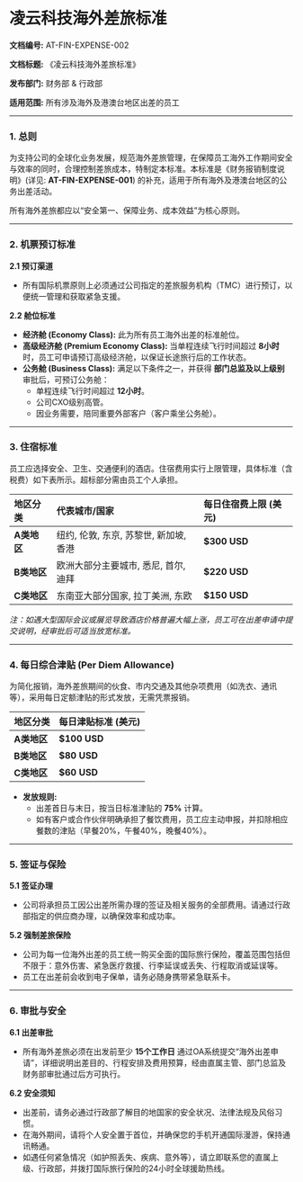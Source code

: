 # 凌云科技海外差旅标准

**文档编号:** AT-FIN-EXPENSE-002

**文档标题:** 《凌云科技海外差旅标准》

**发布部门:** 财务部 & 行政部

**适用范围:** 所有涉及海外及港澳台地区出差的员工

---

### **1. 总则**

为支持公司的全球化业务发展，规范海外差旅管理，在保障员工海外工作期间安全与效率的同时，合理控制差旅成本，特制定本标准。本标准是《财务报销制度说明》(详见: **AT-FIN-EXPENSE-001**) 的补充，适用于所有海外及港澳台地区的公务出差活动。

所有海外差旅都应以“安全第一、保障业务、成本效益”为核心原则。

---

### **2. 机票预订标准**

**2.1 预订渠道**
   - 所有国际机票原则上必须通过公司指定的差旅服务机构（TMC）进行预订，以便统一管理和获取紧急支援。

**2.2 舱位标准**
   - **经济舱 (Economy Class):** 此为所有员工海外出差的标准舱位。
   - **高级经济舱 (Premium Economy Class):** 当单程连续飞行时间超过 **8小时** 时，员工可申请预订高级经济舱，以保证长途旅行后的工作状态。
   - **公务舱 (Business Class):** 满足以下条件之一，并获得 **部门总监及以上级别** 审批后，可预订公务舱：
     - 单程连续飞行时间超过 **12小时**。
     - 公司CXO级别高管。
     - 因业务需要，陪同重要外部客户（客户乘坐公务舱）。

---

### **3. 住宿标准**

员工应选择安全、卫生、交通便利的酒店。住宿费用实行上限管理，具体标准（含税费）如下表所示。超标部分需由员工个人承担。

| 地区分类 | 代表城市/国家 | 每日住宿费上限 (美元) |
| :--- | :--- | :--- |
| **A类地区** | 纽约, 伦敦, 东京, 苏黎世, 新加坡, 香港 | **$300 USD** |
| **B类地区** | 欧洲大部分主要城市, 悉尼, 首尔, 迪拜 | **$220 USD** |
| **C类地区** | 东南亚大部分国家, 拉丁美洲, 东欧 | **$150 USD** |

*注：如遇大型国际会议或展览导致酒店价格普遍大幅上涨，员工可在出差申请中提交说明，经审批后可适当放宽标准。*

---

### **4. 每日综合津贴 (Per Diem Allowance)**

为简化报销，海外差旅期间的伙食、市内交通及其他杂项费用（如洗衣、通讯等），采用每日定额津贴的形式发放，无需凭票报销。

| 地区分类 | 每日津贴标准 (美元) |
| :--- | :--- |
| **A类地区** | **$100 USD** |
| **B类地区** | **$80 USD** |
| **C类地区** | **$60 USD** |

- **发放规则:**
  - 出差首日与末日，按当日标准津贴的 **75%** 计算。
  - 如有客户或合作伙伴明确承担了餐饮费用，员工应主动申报，并扣除相应餐数的津贴（早餐20%，午餐40%，晚餐40%）。

---

### **5. 签证与保险**

**5.1 签证办理**
   - 公司将承担员工因公出差所需办理的签证及相关服务的全部费用。请通过行政部指定的供应商办理，以确保效率和成功率。

**5.2 强制差旅保险**
   - 公司为每一位海外出差的员工统一购买全面的国际旅行保险，覆盖范围包括但不限于：意外伤害、紧急医疗救援、行李延误或丢失、行程取消或延误等。
   - 员工在出差前会收到电子保单，请务必随身携带紧急联系卡。

---

### **6. 审批与安全**

**6.1 出差审批**
   - 所有海外差旅必须在出发前至少 **15个工作日** 通过OA系统提交“海外出差申请”，详细说明出差目的、行程安排及费用预算，经由直属主管、部门总监及财务部审批通过后方可执行。

**6.2 安全须知**
   - 出差前，请务必通过行政部了解目的地国家的安全状况、法律法规及风俗习惯。
   - 在海外期间，请将个人安全置于首位，并确保您的手机开通国际漫游，保持通讯畅通。
   - 如遇任何紧急情况（如护照丢失、疾病、意外等），请立即联系您的直属上级、行政部，并拨打国际旅行保险的24小时全球援助热线。
